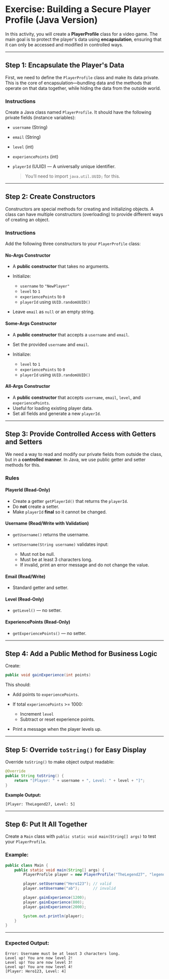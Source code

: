 # Exercise: Building a Secure Player Profile (Java Version)

In this activity, you will create a **PlayerProfile** class for a video game. The main goal is to protect the player's data using **encapsulation**, ensuring that it can only be accessed and modified in controlled ways.

---

## Step 1: Encapsulate the Player's Data

First, we need to define the `PlayerProfile` class and make its data private. This is the core of encapsulation—bundling data and the methods that operate on that data together, while hiding the data from the outside world.

### Instructions

Create a Java class named `PlayerProfile`. It should have the following private fields (instance variables):

* `username` (String)
* `email` (String)
* `level` (int)
* `experiencePoints` (int)
* `playerId` (UUID) — A universally unique identifier.

  > You’ll need to import `java.util.UUID;` for this.

---

## Step 2: Create Constructors

Constructors are special methods for creating and initializing objects. A class can have multiple constructors (overloading) to provide different ways of creating an object.

### Instructions

Add the following three constructors to your `PlayerProfile` class:

#### No-Args Constructor

* A **public constructor** that takes no arguments.
* Initialize:

  * `username` to `"NewPlayer"`
  * `level` to `1`
  * `experiencePoints` to `0`
  * `playerId` using `UUID.randomUUID()`
* Leave `email` as `null` or an empty string.

#### Some-Args Constructor

* A **public constructor** that accepts a `username` and `email`.
* Set the provided `username` and `email`.
* Initialize:

  * `level` to `1`
  * `experiencePoints` to `0`
  * `playerId` using `UUID.randomUUID()`

#### All-Args Constructor

* A **public constructor** that accepts `username`, `email`, `level`, and `experiencePoints`.
* Useful for loading existing player data.
* Set all fields and generate a new `playerId`.

---

## Step 3: Provide Controlled Access with Getters and Setters

We need a way to read and modify our private fields from outside the class, but in a **controlled manner**. In Java, we use public getter and setter methods for this.

### Rules

#### PlayerId (Read-Only)

* Create a getter `getPlayerId()` that returns the `playerId`.
* Do **not** create a setter.
* Make `playerId` **final** so it cannot be changed.

#### Username (Read/Write with Validation)

* `getUsername()` returns the username.
* `setUsername(String username)` validates input:

  * Must not be null.
  * Must be at least 3 characters long.
  * If invalid, print an error message and do not change the value.

#### Email (Read/Write)

* Standard getter and setter.

#### Level (Read-Only)

* `getLevel()` — no setter.

#### ExperiencePoints (Read-Only)

* `getExperiencePoints()` — no setter.

---

## Step 4: Add a Public Method for Business Logic

Create:

```java
public void gainExperience(int points)
```

This should:

* Add points to `experiencePoints`.
* If total `experiencePoints` >= 1000:

  * Increment `level`
  * Subtract or reset experience points.
* Print a message when the player levels up.

---

## Step 5: Override `toString()` for Easy Display

Override `toString()` to make object output readable:

```java
@Override
public String toString() {
    return "[Player: " + username + ", Level: " + level + "]";
}
```

**Example Output:**

```
[Player: TheLegend27, Level: 5]
```

---

## Step 6: Put It All Together

Create a `Main` class with `public static void main(String[] args)` to test your `PlayerProfile`.

### Example:

```java
public class Main {
    public static void main(String[] args) {
        PlayerProfile player = new PlayerProfile("TheLegend27", "legend@example.com");

        player.setUsername("Hero123"); // valid
        player.setUsername("ab");      // invalid

        player.gainExperience(1200);
        player.gainExperience(800);
        player.gainExperience(2000);

        System.out.println(player);
    }
}
```

---

### Expected Output:

```
Error: Username must be at least 3 characters long.
Level up! You are now level 2!
Level up! You are now level 3!
Level up! You are now level 4!
[Player: Hero123, Level: 4]
```
